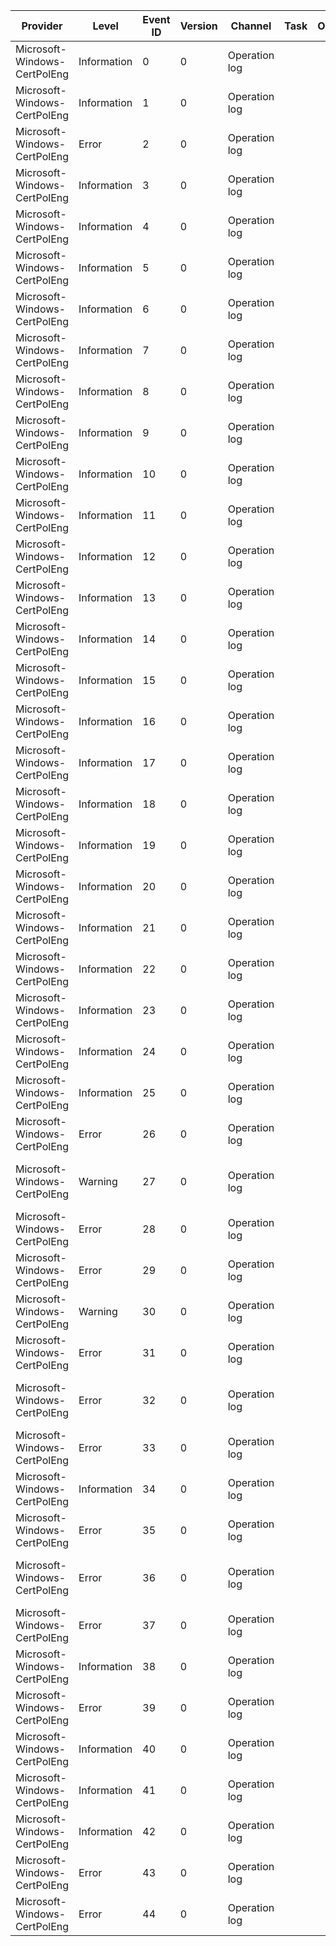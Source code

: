Provider                      |  Level        |  Event ID  |  Version  |  Channel        |  Task  |  Opcode  |  Keyword  |  Message
------------------------------|---------------|------------|-----------|-----------------|--------|----------|-----------|-----------------------------------------------------------------------------------------------------------------------------
Microsoft-Windows-CertPolEng  |  Information  |  0         |  0        |  Operation log  |        |          |           |  Entering Function {FunctionName}
Microsoft-Windows-CertPolEng  |  Information  |  1         |  0        |  Operation log  |        |          |           |  Exiting Function {FunctionName}
Microsoft-Windows-CertPolEng  |  Error        |  2         |  0        |  Operation log  |        |          |           |  {FunctionName} failed with return code {LastError}
Microsoft-Windows-CertPolEng  |  Information  |  3         |  0        |  Operation log  |        |          |           |  {FunctionName} returned {LastError}
Microsoft-Windows-CertPolEng  |  Information  |  4         |  0        |  Operation log  |        |          |           |
Microsoft-Windows-CertPolEng  |  Information  |  5         |  0        |  Operation log  |        |          |           |
Microsoft-Windows-CertPolEng  |  Information  |  6         |  0        |  Operation log  |        |          |           |
Microsoft-Windows-CertPolEng  |  Information  |  7         |  0        |  Operation log  |        |          |           |
Microsoft-Windows-CertPolEng  |  Information  |  8         |  0        |  Operation log  |        |          |           |
Microsoft-Windows-CertPolEng  |  Information  |  9         |  0        |  Operation log  |        |          |           |  Total number of TrustRoot Found {Number}
Microsoft-Windows-CertPolEng  |  Information  |  10        |  0        |  Operation log  |        |          |           |  Target name is {TargetName}, HostName is {HostName}
Microsoft-Windows-CertPolEng  |  Information  |  11        |  0        |  Operation log  |        |          |           |  PSTGetCertificate called, number of select criteria are {NumOfCriteria}, bIsClient parameter is {bClient}
Microsoft-Windows-CertPolEng  |  Information  |  12        |  0        |  Operation log  |        |          |           |  Opening Machine Store? Value: {Number}
Microsoft-Windows-CertPolEng  |  Information  |  13        |  0        |  Operation log  |        |          |           |
Microsoft-Windows-CertPolEng  |  Information  |  14        |  0        |  Operation log  |        |          |           |  Unable to find Provider From Certificate: Error {LastError}
Microsoft-Windows-CertPolEng  |  Information  |  15        |  0        |  Operation log  |        |          |           |  Calling LRPC cert renewal Interface {psz}
Microsoft-Windows-CertPolEng  |  Information  |  16        |  0        |  Operation log  |        |          |           |
Microsoft-Windows-CertPolEng  |  Information  |  17        |  0        |  Operation log  |        |          |           |
Microsoft-Windows-CertPolEng  |  Information  |  18        |  0        |  Operation log  |        |          |           |
Microsoft-Windows-CertPolEng  |  Information  |  19        |  0        |  Operation log  |        |          |           |  GetCertificates returning {Number} certificates
Microsoft-Windows-CertPolEng  |  Information  |  20        |  0        |  Operation log  |        |          |           |
Microsoft-Windows-CertPolEng  |  Information  |  21        |  0        |  Operation log  |        |          |           |
Microsoft-Windows-CertPolEng  |  Information  |  22        |  0        |  Operation log  |        |          |           |
Microsoft-Windows-CertPolEng  |  Information  |  23        |  0        |  Operation log  |        |          |           |
Microsoft-Windows-CertPolEng  |  Information  |  24        |  0        |  Operation log  |        |          |           |  Cert Subject name is {psz}
Microsoft-Windows-CertPolEng  |  Information  |  25        |  0        |  Operation log  |        |          |           |  UserName is {psz}
Microsoft-Windows-CertPolEng  |  Error        |  26        |  0        |  Operation log  |        |          |           |  Failed to Connect to {psz}
Microsoft-Windows-CertPolEng  |  Warning      |  27        |  0        |  Operation log  |        |          |           |  CProviderEntry::ReadInfoFromRegistry LRPC Entrypoint is missing for provider {Provider}. Error code {LastError}
Microsoft-Windows-CertPolEng  |  Error        |  28        |  0        |  Operation log  |        |          |           |  Failed to Open Provider Root Key {Number}
Microsoft-Windows-CertPolEng  |  Error        |  29        |  0        |  Operation log  |        |          |           |  Failed to Query Provider Root Key {Number}
Microsoft-Windows-CertPolEng  |  Warning      |  30        |  0        |  Operation log  |        |          |           |  Failed to Query SubKey {SubKey}, Error {LastError}
Microsoft-Windows-CertPolEng  |  Error        |  31        |  0        |  Operation log  |        |          |           |  Invalid Provider GUID {SubKey}. {LastError}
Microsoft-Windows-CertPolEng  |  Error        |  32        |  0        |  Operation log  |        |          |           |  CertVerifyCertificateChainPolicy Failed Status is {LastError}, ChainIndex {ChainIndex}, lElementIndex {lElementIndex}
Microsoft-Windows-CertPolEng  |  Error        |  33        |  0        |  Operation log  |        |          |           |  Failed to open LSA Registry Root Key {Number}
Microsoft-Windows-CertPolEng  |  Information  |  34        |  0        |  Operation log  |        |          |           |
Microsoft-Windows-CertPolEng  |  Error        |  35        |  0        |  Operation log  |        |          |           |  Failed to open {StoreName} certificate store. Error {LastError}
Microsoft-Windows-CertPolEng  |  Error        |  36        |  0        |  Operation log  |        |          |           |  Failed to validate certificate. Hash length doesn't match. Source hash Length {Source}, calculated hash length {Calculated}
Microsoft-Windows-CertPolEng  |  Error        |  37        |  0        |  Operation log  |        |          |           |
Microsoft-Windows-CertPolEng  |  Information  |  38        |  0        |  Operation log  |        |          |           |
Microsoft-Windows-CertPolEng  |  Error        |  39        |  0        |  Operation log  |        |          |           |  The client name doesn't match the UPN. UPN is {UPN}, client name is {ClientName}
Microsoft-Windows-CertPolEng  |  Information  |  40        |  0        |  Operation log  |        |          |           |  The client name is {psz}
Microsoft-Windows-CertPolEng  |  Information  |  41        |  0        |  Operation log  |        |          |           |  The client name matched the UPN. UPN is {UPN}, client name is {ClientName}
Microsoft-Windows-CertPolEng  |  Information  |  42        |  0        |  Operation log  |        |          |           |
Microsoft-Windows-CertPolEng  |  Error        |  43        |  0        |  Operation log  |        |          |           |
Microsoft-Windows-CertPolEng  |  Error        |  44        |  0        |  Operation log  |        |          |           |